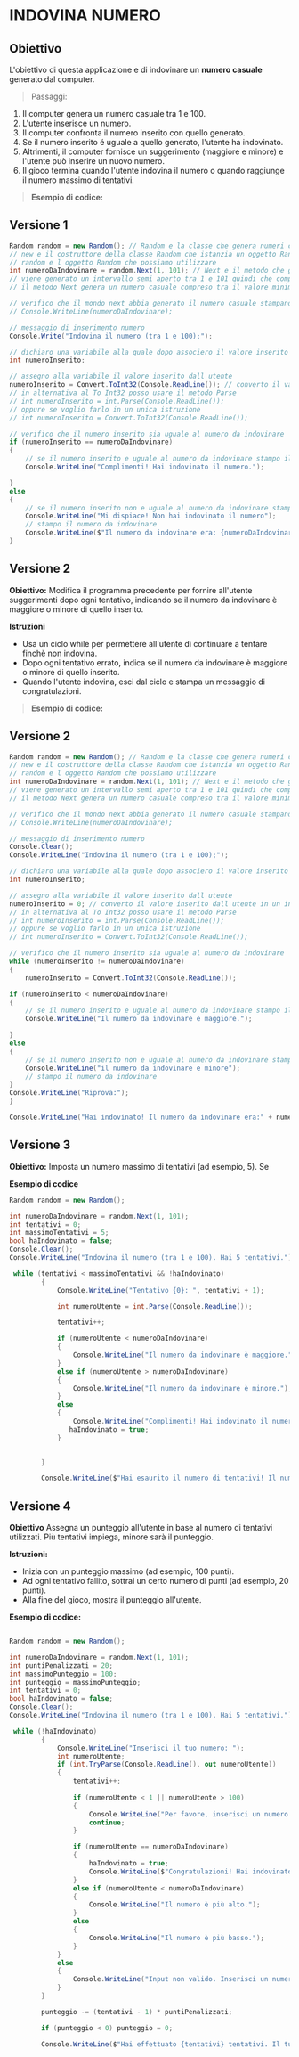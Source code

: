 # INDOVINA NUMERO

## Obiettivo

L'obiettivo di questa applicazione e di indovinare un **numero casuale** generato dal computer.

> Passaggi:

1. Il computer genera un numero casuale tra 1 e 100.
2. L'utente inserisce un numero.
3. Il computer confronta il numero inserito con quello generato.
4. Se il numero inserito é uguale a quello generato, l'utente ha indovinato.
5. Altrimenti, il computer fornisce un suggerimento (maggiore e minore) e l'utente può inserire un nuovo numero.
6. Il gioco termina quando l'utente indovina il numero o quando raggiunge il numero massimo di tentativi.

> **Esempio di codice:**

## Versione 1

```csharp
Random random = new Random(); // Random e la classe che genera numeri casuali
// new e il costruttore della classe Random che istanzia un oggetto Random
// random e l oggetto Random che possiamo utilizzare
int numeroDaIndovinare = random.Next(1, 101); // Next e il metodo che genera un numero casuale tra 1 e 100
// viene generato un intervallo semi aperto tra 1 e 101 quindi che comprende il numero iniziale (1) ma esclude il numero finale (101)
// il metodo Next genera un numero casuale compreso tra il valore minimo incluso e il valore massimo escluso.

// verifico che il mondo next abbia generato il numero casuale stampandolo
// Console.WriteLine(numeroDaIndovinare);

// messaggio di inserimento numero
Console.Write("Indovina il numero (tra 1 e 100);");

// dichiaro una variabile alla quale dopo associero il valore inserito dall utente
int numeroInserito;

// assegno alla variabile il valore inserito dall utente
numeroInserito = Convert.ToInt32(Console.ReadLine()); // converto il valore inserito dall utente in un intero perche Console.ReadLine restituisce una stringa
// in alternativa al To Int32 posso usare il metodo Parse
// int numeroInserito = int.Parse(Console.ReadLine());
// oppure se voglio farlo in un unica istruzione
// int numeroInserito = Convert.ToInt32(Console.ReadLine());

// verifico che il numero inserito sia uguale al numero da indovinare
if (numeroInserito == numeroDaIndovinare)
{
    // se il numero inserito e uguale al numero da indovinare stampo il messaggio di congratulazioni
    Console.WriteLine("Complimenti! Hai indovinato il numero.");

}
else
{
    // se il numero inserito non e uguale al numero da indovinare stampo il messaggio di errore
    Console.WriteLine("Mi dispiace! Non hai indovinato il numero");
    // stampo il numero da indovinare
    Console.WriteLine($"Il numero da indovinare era: {numeroDaIndovinare}");
}
```

## Versione 2

**Obiettivo:**
Modifica il programma precedente per fornire all'utente suggerimenti dopo ogni tentativo, indicando se il numero da indovinare è maggiore o minore di quello inserito.

**Istruzioni**

* Usa un ciclo while per permettere all'utente di continuare a tentare finchè non indovina.
* Dopo ogni tentativo errato, indica se il numero da indovinare è maggiore o minore di quello inserito.
* Quando l'utente indovina, esci dal ciclo e stampa un messaggio di congratulazioni.

> **Esempio di codice:**

## Versione 2

```csharp
Random random = new Random(); // Random e la classe che genera numeri casuali
// new e il costruttore della classe Random che istanzia un oggetto Random
// random e l oggetto Random che possiamo utilizzare
int numeroDaIndovinare = random.Next(1, 101); // Next e il metodo che genera un numero casuale tra 1 e 100
// viene generato un intervallo semi aperto tra 1 e 101 quindi che comprende il numero iniziale (1) ma esclude il numero finale (101)
// il metodo Next genera un numero casuale compreso tra il valore minimo incluso e il valore massimo escluso.

// verifico che il mondo next abbia generato il numero casuale stampandolo
// Console.WriteLine(numeroDaIndovinare);

// messaggio di inserimento numero
Console.Clear();
Console.WriteLine("Indovina il numero (tra 1 e 100);");

// dichiaro una variabile alla quale dopo associero il valore inserito dall utente
int numeroInserito;

// assegno alla variabile il valore inserito dall utente
numeroInserito = 0; // converto il valore inserito dall utente in un intero perche Console.ReadLine restituisce una stringa
// in alternativa al To Int32 posso usare il metodo Parse
// int numeroInserito = int.Parse(Console.ReadLine());
// oppure se voglio farlo in un unica istruzione
// int numeroInserito = Convert.ToInt32(Console.ReadLine());

// verifico che il numero inserito sia uguale al numero da indovinare
while (numeroInserito != numeroDaIndovinare)
{
    numeroInserito = Convert.ToInt32(Console.ReadLine());

if (numeroInserito < numeroDaIndovinare)
{
    // se il numero inserito e uguale al numero da indovinare stampo il messaggio di congratulazioni
    Console.WriteLine("Il numero da indovinare e maggiore.");

}
else
{
    // se il numero inserito non e uguale al numero da indovinare stampo il messaggio di errore
    Console.WriteLine("il numero da indovinare e minore");
    // stampo il numero da indovinare
}
Console.WriteLine("Riprova:");
}

Console.WriteLine("Hai indovinato! Il numero da indovinare era:" + numeroDaIndovinare); 
```

## Versione 3

**Obiettivo:**
Imposta un numero massimo di tentativi (ad esempio, 5). Se 

**Esempio di codice**

```csharp
Random random = new Random(); 

int numeroDaIndovinare = random.Next(1, 101); 
int tentativi = 0;
int massimoTentativi = 5;
bool haIndovinato = false;
Console.Clear();
Console.WriteLine("Indovina il numero (tra 1 e 100). Hai 5 tentativi.");

 while (tentativi < massimoTentativi && !haIndovinato)
        {
            Console.WriteLine("Tentativo {0}: ", tentativi + 1);

            int numeroUtente = int.Parse(Console.ReadLine());

            tentativi++;

            if (numeroUtente < numeroDaIndovinare)
            {
                Console.WriteLine("Il numero da indovinare è maggiore.");
            }
            else if (numeroUtente > numeroDaIndovinare)
            {
                Console.WriteLine("Il numero da indovinare è minore.");
            }
            else
            {
                Console.WriteLine("Complimenti! Hai indovinato il numero.");
               haIndovinato = true; 
            }

          
        }

        Console.WriteLine($"Hai esaurito il numero di tentativi! Il numero da indovinare era: {numeroDaIndovinare}");

```



## Versione 4

**Obiettivo**
Assegna un punteggio all'utente in base al numero di tentativi utilizzati. Più tentativi impiega, minore sarà il punteggio.

**Istruzioni:**

* Inizia con un punteggio massimo (ad esempio, 100 punti).
* Ad ogni tentativo fallito, sottrai un certo numero di punti (ad esempio, 20 punti).
* Alla fine del gioco, mostra il punteggio all'utente.

**Esempio di codice:**

```csharp

Random random = new Random(); 

int numeroDaIndovinare = random.Next(1, 101); 
int puntiPenalizzati = 20;
int massimoPunteggio = 100;
int punteggio = massimoPunteggio;
int tentativi = 0;
bool haIndovinato = false;
Console.Clear();
Console.WriteLine("Indovina il numero (tra 1 e 100). Hai 5 tentativi.");

 while (!haIndovinato)
        {
            Console.WriteLine("Inserisci il tuo numero: ");
            int numeroUtente;
            if (int.TryParse(Console.ReadLine(), out numeroUtente))
            {
                tentativi++;
                
                if (numeroUtente < 1 || numeroUtente > 100)
                {
                    Console.WriteLine("Per favore, inserisci un numero valido tra 1 e 100.");
                    continue;
                }

                if (numeroUtente == numeroDaIndovinare)
                {
                    haIndovinato = true;
                    Console.WriteLine($"Congratulazioni! Hai indovinato il numero {numeroDaIndovinare}.");
                }
                else if (numeroUtente < numeroDaIndovinare)
                {
                    Console.WriteLine("Il numero è più alto.");
                }
                else
                {
                    Console.WriteLine("Il numero è più basso.");
                }
            }
            else
            {
                Console.WriteLine("Input non valido. Inserisci un numero.");
            }
        }

        punteggio -= (tentativi - 1) * puntiPenalizzati; 

        if (punteggio < 0) punteggio = 0; 

        Console.WriteLine($"Hai effettuato {tentativi} tentativi. Il tuo punteggio finale è: {punteggio}");
```
